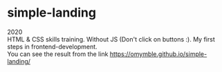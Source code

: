 # simple-landing
2020
<br>
HTML & CSS skills training. Without JS (Don't click on buttons :). My first steps in frontend-development.
<br>
You can see the result from the link https://omymble.github.io/simple-landing/
